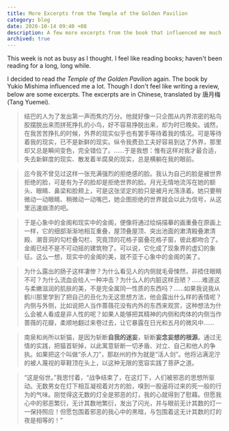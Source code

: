 ```yaml
---
title: More Excerpts from the Temple of the Golden Pavilion
category: blog
date: 2020-10-14 09:40 +08
description: A few more excerpts from the book that influenced me much.
archived: true
---
```


This week is not as busy as I thought. I feel like reading books; haven't been reading for a long, long while.

I decided to read *the Temple of the Golden Pavilion* again. The book by Yukio Mishima influenced me a lot. Though I don't feel like writing a review, below are some excerpts. The excerpts are in Chinese, translated by 唐月梅 (Tang Yuemei).

> 结巴的人为了发出第一声而焦灼万分。他就好像一只企图从内界浓密的粘鸟胶摆脱出来而拼死挣扎的小鸟，好不容易挣脱出来，却为时已晚矣。诚然，在我苦苦挣扎的时候，外界的现实似乎也有罢手等待着我的情况。可是等待着我的现实，已不是新鲜的现实。纵令我费劲工夫好容易到达了外界，那里却又总是瞬间变色，完全错位了。……于是我想：惟有这样对我才最合适，失去新鲜度的现实、散发着半腐臭的现实，总是横躺在我的眼前。

> 迄今我不曾见过这样一张充满强烈的拒绝感的脸。我认为自己的脸是被世界拒绝的脸，可是有为子的脸却是拒绝世界的脸。月光无情地流泻在她的额头、眼睛、鼻梁和脸颊上，可是这张坚定的脸只是被月光荡涤着。她只要稍微动一动眼睛、稍微动一动嘴巴，她企图拒绝的世界就会以此为信号，从这里迅速崩溃的吧。

<!-- > 我深知金刚不坏的金阁，与那科学上的火相互间是截然不同性质的东西，它们一相遇，仿佛就会迅速相互躲闪似的……过不多久，金阁也许会毁于空袭的战火。照这样下去，金阁化为灰烬将是**确实无疑的**。 
-->
> 于是心象中的金阁和现实中的金阁，便像将通过绘绢描摹的画重叠在原画上一样，它的细部渐渐地相互重叠，屋顶叠屋顶、突出池面的漱清殿叠漱清殿、潮音洞的勾栏叠勾栏、究竟顶的花格子窗叠花格子窗，彼此都吻合了。金阁已经不是不可动摇的建筑物了。可以说，它化成了现象界的虚幻的象征。这么一想，现实中的金阁的美，就不亚于心象中的金阁的美了。

> 为什么露出的肠子这样凄惨？为什么看见人的内侧就毛骨悚然，非捂住眼睛不可？为什么流血会给人一种冲击？为什么人的内脏这样丑陋？……难道这与柔嫩滋润的肌肤的美，不是完全属同一性质的东西吗？……如果我说我从鹤川那里学到了把自己的丑化为无这思想方法，他会露出什么样的表情呢？内侧与外侧，比如说把人当作蔷薇花没有内外的东西来观赏，这种想法为什么会被人看成是非人性的呢？如果人能够把其精神的内侧和肉体的内侧当作蔷薇的花瓣，柔顺地翻过来卷过去，让它暴露在日光和五月的微风中……

> 南泉和尚所以斩猫，是因为斩断**自我的迷妄**，斩断**妄念妄想的根源**。通过无情的实践，把猫首斩掉，以此寓意斩断一切矛盾、对立、自己和他人的争执。如果把这个叫做“杀人刀”，那赵州的作为就是“活人剑”。他将沾满泥泞的被人蔑视的草鞋顶在头上，以这种无限的宽容实践了菩萨之道。

> “这是俗世。”我思忖着，“战争结束了，在这灯下，人们被邪恶的思想所驱动。无数男女在灯下相互凝视着对方的脸，嗅到一股逼将过来的死一般的行为的气味。刚觉得这无数的灯全是邪恶的灯，我的心就得到了慰藉。但愿我心中的邪恶繁衍，无计其数地繁衍，发出了闪光，并与眼前无计其数的灯一一保持照应！但愿包围着邪恶的我心中的黑暗，与包围着这无计其数的灯的夜是相等的！”
